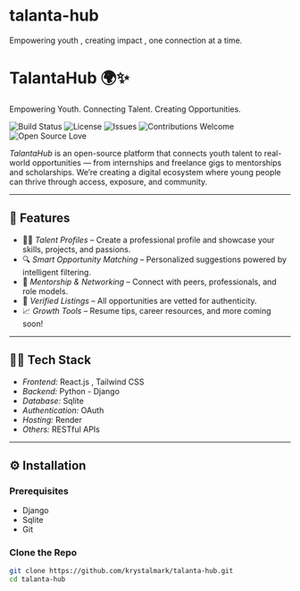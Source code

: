 # talanta-hub
Empowering youth , creating impact , one connection at a time.


# TalantaHub 🌍✨  
Empowering Youth. Connecting Talent. Creating Opportunities.

![Build Status](https://img.shields.io/badge/build-passing-brightgreen)
![License](https://img.shields.io/github/license/krystalmark/talanta-hub)
![Issues](https://img.shields.io/github/issues/krystalmark/talanta-hub)
![Contributions Welcome](https://img.shields.io/badge/contributions-welcome-blue)
![Open Source Love](https://img.shields.io/badge/open--source-💖-blue)

*TalantaHub* is an open-source platform that connects youth talent to real-world opportunities — from internships and freelance gigs to mentorships and scholarships. We’re creating a digital ecosystem where young people can thrive through access, exposure, and community.

---

## 🌟 Features

- 🧑‍🎓 *Talent Profiles* – Create a professional profile and showcase your skills, projects, and passions.  
- 🔍 *Smart Opportunity Matching* – Personalized suggestions powered by intelligent filtering.  
- 🤝 *Mentorship & Networking* – Connect with peers, professionals, and role models.  
- 📢 *Verified Listings* – All opportunities are vetted for authenticity.  
- 📈 *Growth Tools* – Resume tips, career resources, and more coming soon!

---

## 🧑‍💻 Tech Stack

- *Frontend:* React.js , Tailwind CSS  
- *Backend:* Python - Django 
- *Database:* Sqlite  
- *Authentication:*  OAuth 
- *Hosting:*  Render   
- *Others:* RESTful APIs

---

## ⚙️ Installation

### Prerequisites
- Django
- Sqlite
- Git

### Clone the Repo

```bash
git clone https://github.com/krystalmark/talanta-hub.git
cd talanta-hub
